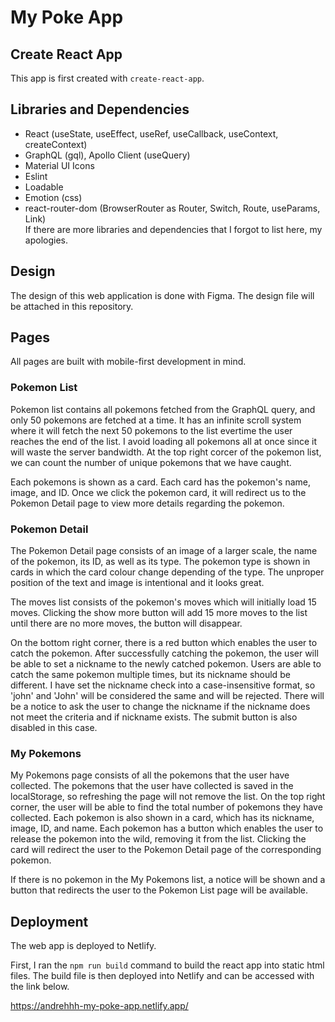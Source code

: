 # My Poke App


## Create React App
This app is first created with `create-react-app`.


## Libraries and Dependencies
- React (useState, useEffect, useRef, useCallback, useContext, createContext)
- GraphQL (gql), Apollo Client (useQuery)
- Material UI Icons
- Eslint
- Loadable
- Emotion (css)
- react-router-dom (BrowserRouter as Router, Switch, Route, useParams, Link)\
If there are more libraries and dependencies that I forgot to list here, my apologies.


## Design
The design of this web application is done with Figma. The design file will be attached in this repository.


## Pages
All pages are built with mobile-first development in mind.


### Pokemon List
Pokemon list contains all pokemons fetched from the GraphQL query, and only 50 pokemons are fetched at a time. It has an infinite scroll system where it will fetch the next 50 pokemons to the list evertime the user reaches the end of the list. I avoid loading all pokemons all at once since it will waste the server bandwidth. At the top right corcer of the pokemon list, we can count the number of unique pokemons that we have caught.

Each pokemons is shown as a card. Each card has the pokemon's name, image, and ID. Once we click the pokemon card, it will redirect us to the Pokemon Detail page to view more details regarding the pokemon.


### Pokemon Detail
The Pokemon Detail page consists of an image of a larger scale, the name of the pokemon, its ID, as well as its type. The pokemon type is shown in cards in which the card colour change depending of the type. The unproper position of the text and image is intentional and it looks great.

The moves list consists of the pokemon's moves which will initially load 15 moves. Clicking the show more button will add 15 more moves to the list until there are no more moves, the button will disappear.

On the bottom right corner, there is a red button which enables the user to catch the pokemon. After successfully catching the pokemon, the user will be able to set a nickname to the newly catched pokemon. Users are able to catch the same pokemon multiple times, but its nickname should be different. I have set the nickname check into a case-insensitive format, so 'john' and 'John' will be considered the same and will be rejected. There will be a notice to ask the user to change the nickname if the nickname does not meet the criteria and if nickname exists. The submit button is also disabled in this case.


### My Pokemons
My Pokemons page consists of all the pokemons that the user have collected. The pokemons that the user have collected is saved in the localStorage, so refreshing the page will not remove the list. On the top right corner, the user will be able to find the total number of pokemons they have collected. Each pokemon is also shown in a card, which has its nickname, image, ID, and name. Each pokemon has a button which enables the user to release the pokemon into the wild, removing it from the list. Clicking the card will redirect the user to the Pokemon Detail page of the corresponding pokemon.

If there is no pokemon in the My Pokemons list, a notice will be shown and a button that redirects the user to the Pokemon List page will be available.


## Deployment
The web app is deployed to Netlify.

First, I ran the `npm run build` command to build the react app into static html files. The build file is then deployed into Netlify and can be accessed with the link below.

https://andrehhh-my-poke-app.netlify.app/
